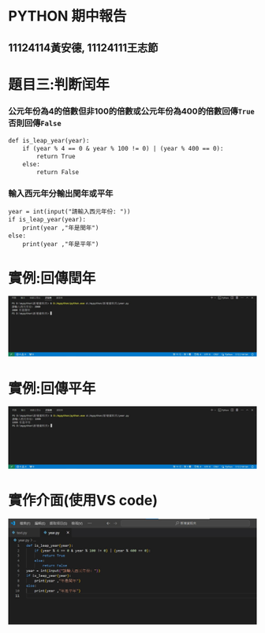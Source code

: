 # PYTHON 期中報告
## 11124114黃安德,  11124111王志節
# 題目三:判断闰年
### 公元年份為4的倍數但非100的倍數或公元年份為400的倍數回傳```True``` 否則回傳```False```
```
def is_leap_year(year):
    if (year % 4 == 0 & year % 100 != 0) | (year % 400 == 0):
        return True
    else:
        return False
```
### 輸入西元年分輸出閏年或平年
```
year = int(input("請輸入西元年份: "))
if is_leap_year(year):
    print(year ,"年是閏年")
else:
    print(year ,"年是平年")
```
# 實例:回傳閏年
![](returnTrue.jpg)
# 實例:回傳平年
![](returnFalse.jpg)
# 實作介面(使用VS code)
![實作](實作.jpg)
